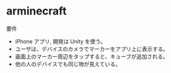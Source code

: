 arminecraft
===========
要件
- iPhone アプリ, 開発は Unity を使う。
- ユーザは、デバイスのカメラでマーカーをアプリ上に表示する。
- 画面上のマーカー周辺をタップすると、キューブが追加される。
- 他の人のデバイスでも同じ物が見えている。
